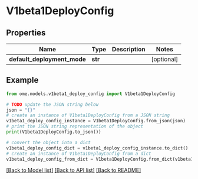 # V1beta1DeployConfig

## Properties

| Name                        | Type    | Description | Notes      |
|-----------------------------|---------|-------------|------------|
| **default_deployment_mode** | **str** |             | [optional] |

## Example

```python
from ome.models.v1beta1_deploy_config import V1beta1DeployConfig

# TODO update the JSON string below
json = "{}"
# create an instance of V1beta1DeployConfig from a JSON string
v1beta1_deploy_config_instance = V1beta1DeployConfig.from_json(json)
# print the JSON string representation of the object
print(V1beta1DeployConfig.to_json())

# convert the object into a dict
v1beta1_deploy_config_dict = v1beta1_deploy_config_instance.to_dict()
# create an instance of V1beta1DeployConfig from a dict
v1beta1_deploy_config_from_dict = V1beta1DeployConfig.from_dict(v1beta1_deploy_config_dict)
```

[[Back to Model list]](../README.md#documentation-for-models) [[Back to API list]](../README.md#documentation-for-api-endpoints) [[Back to README]](../README.md)
